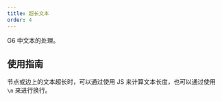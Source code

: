```yaml
---
title: 超长文本
order: 4
---
```


G6 中文本的处理。

## 使用指南

节点或边上的文本超长时，可以通过使用 JS 来计算文本长度，也可以通过使用 `\n` 来进行换行。